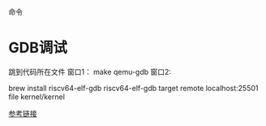 命令

# GDB调试
跳到代码所在文件
窗口1：
make qemu-gdb
窗口2:

brew install riscv64-elf-gdb
riscv64-elf-gdb
target remote localhost:25501
file kernel/kernel


[参考链接](https://www.cnblogs.com/KatyuMarisaBlog/p/13727565.html)